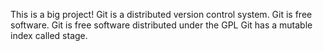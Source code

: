 This is a big project!
Git is a distributed version control system.
Git is free software.
Git is free software distributed under the GPL
Git has a mutable index called stage.